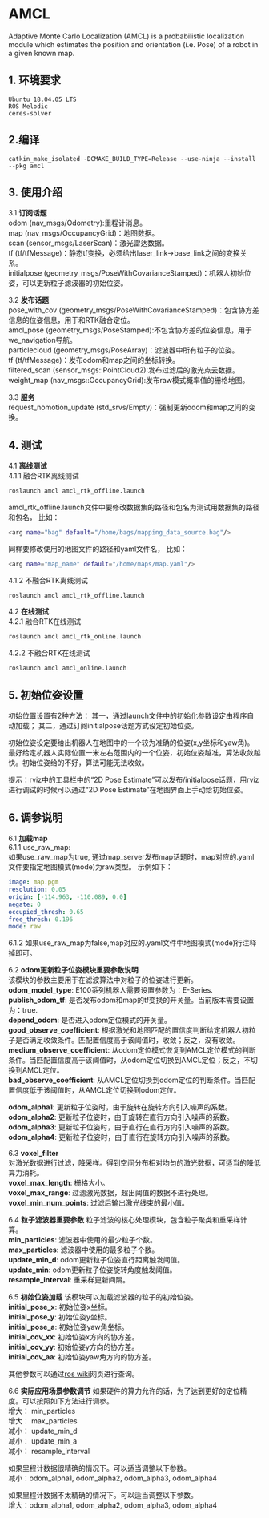 # AMCL
Adaptive Monte Carlo Localization (AMCL) is a probabilistic localization module which estimates the position and orientation (i.e. Pose) of a robot in a given known map.


## 1. 环境要求
```
Ubuntu 18.04.05 LTS
ROS Melodic
ceres-solver
```

## 2.编译
```
catkin_make_isolated -DCMAKE_BUILD_TYPE=Release --use-ninja --install --pkg amcl
```

## 3. 使用介绍
3.1 **订阅话题**  
  odom (nav_msgs/Odometry):里程计消息。  
  map (nav_msgs/OccupancyGrid)：地图数据。  
  scan (sensor_msgs/LaserScan)：激光雷达数据。  
  tf (tf/tfMessage)：静态tf变换，必须给出laser_link->base_link之间的变换关系。  
  initialpose (geometry_msgs/PoseWithCovarianceStamped)：机器人初始位姿，可以更新粒子滤波器的初始位姿。  

3.2 **发布话题**  
  pose_with_cov (geometry_msgs/PoseWithCovarianceStamped)：包含协方差信息的位姿信息，用于和RTK融合定位。  
  amcl_pose (geometry_msgs/PoseStamped):不包含协方差的位姿信息，用于we_navigation导航。  
  particlecloud (geometry_msgs/PoseArray)：滤波器中所有粒子的位姿。  
  tf (tf/tfMessage)：发布odom和map之间的坐标转换。  
  filtered_scan (sensor_msgs::PointCloud2):发布过滤后的激光点云数据。  
  weight_map (nav_msgs::OccupancyGrid):发布raw模式概率值的栅格地图。  

3.3 **服务**  
  request_nomotion_update (std_srvs/Empty)：强制更新odom和map之间的变换。

## 4. 测试  
  4.1 **离线测试**  
  4.1.1 融合RTK离线测试  
```sh
roslaunch amcl amcl_rtk_offline.launch
```
amcl_rtk_offline.launch文件中要修改数据集的路径和包名为测试用数据集的路径和包名，
比如：
```sh
<arg name="bag" default="/home/bags/mapping_data_source.bag"/>
```
同样要修改使用的地图文件的路径和yaml文件名，
比如：
```sh
<arg name="map_name" default="/home/maps/map.yaml"/>
```
4.1.2 不融合RTK离线测试
```
roslaunch amcl amcl_rtk_offline.launch
```
4.2 **在线测试**  
  4.2.1 融合RTK在线测试
```sh
roslaunch amcl amcl_rtk_online.launch
```
4.2.2 不融合RTK在线测试
```sh
roslaunch amcl amcl_online.launch
```
## 5. 初始位姿设置
初始位置设置有2种方法：
其一，通过launch文件中的初始化参数设定由程序自动加载；
其二，通过订阅initialpose话题方式设定初始位姿。

初始位姿设定要给出机器人在地图中的一个较为准确的位姿(x,y坐标和yaw角)。最好给定机器人实际位置一米左右范围内的一个位姿，初始位姿越准，算法收敛越快。初始位姿给的不好，算法可能无法收敛。

提示：rviz中的工具栏中的“2D Pose Estimate”可以发布/initialpose话题，用rviz进行调试的时候可以通过“2D Pose Estimate”在地图界面上手动给初始位姿。

## 6. 调参说明
6.1 **加载map**  
  6.1.1 use_raw_map:   
如果use_raw_map为true, 通过map_server发布map话题时，map对应的.yaml文件要指定地图模式(mode)为raw类型。
示例如下：
```yaml
image: map.pgm
resolution: 0.05
origin: [-114.963, -110.089, 0.0]
negate: 0
occupied_thresh: 0.65
free_thresh: 0.196
mode: raw
```
  6.1.2 如果use_raw_map为false,map对应的.yaml文件中地图模式(mode)行注释掉即可。

6.2 **odom更新粒子位姿模块重要参数说明**  
  该模块的参数主要用于在滤波算法中对粒子的位姿进行更新。  
  **odom_model_type**: E100系列机器人需要设置参数为：E-Series.  
  **publish_odom_tf**: 是否发布odom和map的tf变换的开关量。当前版本需要设置为：true.  
  **depend_odom**: 是否进入odom定位模式的开关量。  
  **good_observe_coefficient**: 根据激光和地图匹配的置信度判断给定机器人初粒子是否满足收敛条件。匹配置信度高于该阈值时，收敛；反之，没有收敛。  
  **medium_observe_coefficient**: 从odom定位模式恢复到AMCL定位模式的判断条件。当匹配置信度高于该阈值时，从odom定位切换到AMCL定位；反之，不切换到AMCL定位。  
  **bad_observe_coefficient**: 从AMCL定位切换到odom定位的判断条件。当匹配置信度低于该阈值时，从AMCL定位切换到odom定位。  

  **odom_alpha1**: 更新粒子位姿时，由于旋转在旋转方向引入噪声的系数。  
  **odom_alpha2**: 更新粒子位姿时，由于旋转在直行方向引入噪声的系数。  
  **odom_alpha3**: 更新粒子位姿时，由于直行在直行方向引入噪声的系数。  
  **odom_alpha4**: 更新粒子位姿时，由于直行在旋转方向引入噪声的系数。  

6.3 **voxel_filter**  
  对激光数据进行过滤，降采样。得到空间分布相对均匀的激光数据，可适当的降低算力消耗。  
  **voxel_max_length**: 栅格大小。  
  **voxel_max_range**: 过滤激光数据，超出阈值的数据不进行处理。  
  **voxel_min_num_points**: 过滤后输出激光线束的最小值。  

6.4 **粒子滤波器重要参数**
  粒子滤波的核心处理模块，包含粒子聚类和重采样计算。  
  **min_particles**: 滤波器中使用的最少粒子个数。  
  **max_particles**: 滤波器中使用的最多粒子个数。  
  **update_min_d**: odom更新粒子位姿直行距离触发阈值。  
  **update_min**: odom更新粒子位姿旋转角度触发阈值。  
  **resample_interval**: 重采样更新间隔。

6.5 **初始位姿加载**
  该模块可以加载滤波器的粒子的初始位姿。  
  **initial_pose_x**: 初始位姿x坐标。  
  **initial_pose_y**: 初始位姿y坐标。  
  **initial_pose_a**: 初始位姿yaw角坐标。  
  **initial_cov_xx**: 初始位姿x方向的协方差。  
  **initial_cov_yy**: 初始位姿y方向的协方差。  
  **initial_cov_aa**: 初始位姿yaw角方向的协方差。  

其他参数可以通过[ros wiki](http://wiki.ros.org/amcl)网页进行查询。

6.6 **实际应用场景参数调节**
  如果硬件的算力允许的话，为了达到更好的定位精度。可以按照如下方法进行调参。  
  增大： min_particles  
  增大： max_particles  
  减小： update_min_d  
  减小： update_min_a  
  减小： resample_interval  

  如果里程计数据很精确的情况下。可以适当调整以下参数。  
  减小：odom_alpha1, odom_alpha2, odom_alpha3, odom_alpha4

  如果里程计数据不太精确的情况下。可以适当调整以下参数。  
  增大：odom_alpha1, odom_alpha2, odom_alpha3, odom_alpha4
